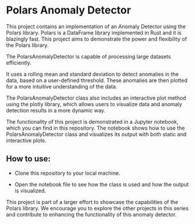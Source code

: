 # **Polars Anomaly Detector**

This project contains an implementation of an Anomaly Detector using the Polars library. 
Polars is a DataFrame library implemented in Rust and it is blazingly fast. This project aims to demonstrate the power and flexibility of the Polars library.

The PolarsAnomalyDetector is capable of processing large datasets efficiently.

It uses a rolling mean and standard deviation to detect anomalies in the data, based on a user-defined threshold. These anomalies are then plotted for a more intuitive understanding of the data.

The PolarsAnomalyDetector class also includes an interactive plot method using the plotly library, which allows users to visualize data and anomaly detection results in a more dynamic way.

The functionality of this project is demonstrated in a Jupyter notebook, which you can find in this repository. The notebook shows how to use the PolarsAnomalyDetector class and visualizes its output with both static and interactive plots.

## **How to use:**

* Clone this repository to your local machine.

* Open the notebook file to see how the class is used and how the output is visualized.


This project is part of a larger effort to showcase the capabilities of the Polars library. We encourage you to explore the other projects in this series and contribute to enhancing the functionality of this anomaly detector.
